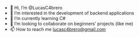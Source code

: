 - 👋 Hi, I’m @LucasC4brero
- 👀 I’m interested in the development of backend applications
- 🌱 I’m currently learning C#
- 💞️ I’m looking to collaborate on beginners' projects (like me)
- 📫 How to reach me lucasc4brero@gmail.com

